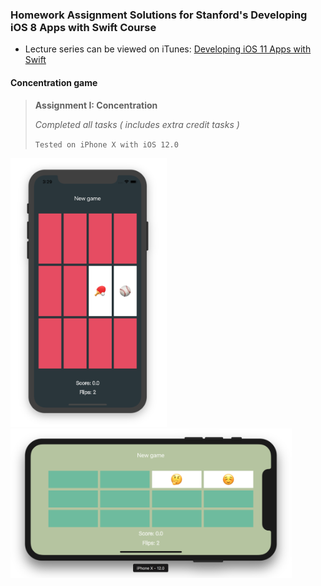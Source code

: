 ### Homework Assignment Solutions for Stanford's Developing iOS 8 Apps with Swift Course

* Lecture series can be viewed on iTunes: [Developing iOS 11 Apps with Swift](https://itunes.apple.com/ru/podcast/developing-ios-11-apps-with-swift/id1315130780?l=en&mt=2)

#### Concentration game
>__Assignment I: Concentration__
>
> _Completed all tasks ( includes extra credit tasks )_
>
> `Tested on iPhone X with iOS 12.0`

<img src="https://github.com/Avisto/CS193P/blob/master/Screenshots/Concentration%20game%20(portrait%20orientation).png" alt="drawing" width="250"/><img src="https://github.com/Avisto/CS193P/blob/master/Screenshots/Concentration%20game%20(landscape%20orientation).png" alt="drawing" width="450"/>
